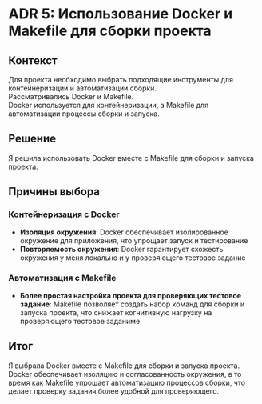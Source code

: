 # ADR 5: Использование Docker и Makefile для сборки проекта

## Контекст

Для проекта необходимо выбрать подходящие инструменты для контейнеризации и автоматизации сборки.   
Рассматривались Docker и Makefile.  
Docker используется для контейнеризации, а Makefile для автоматизации процессы сборки и запуска.

## Решение

Я решила использовать Docker вместе с Makefile для сборки и запуска проекта.

## Причины выбора

### Контейнеризация с Docker

- **Изоляция окружения**: Docker обеспечивает изолированное окружение для приложения, что упрощает запуск и тестирование
- **Повторяемость окружения**: Docker гарантирует схожесть окружения у меня локально и у проверяющего тестовое задание

### Автоматизация с Makefile

- **Более простая настройка проекта для проверяющих тестовое задание**: Makefile позволяет создать набор команд для сборки и запуска проекта, что снижает когнитивную нагрузку на проверяющего тестовое заданиме

## Итог

Я выбрала Docker вместе с Makefile для сборки и запуска проекта.  
Docker обеспечивает изоляцию и согласованность окружения,
в то время как Makefile упрощает автоматизацию процессов сборки,
что делает проверку задания более удобной для проверяющего.